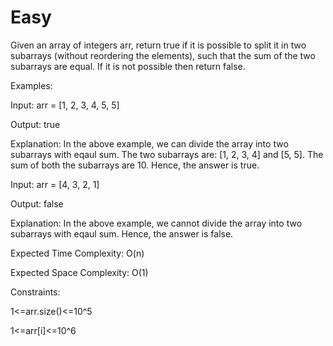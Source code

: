 # Easy

Given an array of integers arr, return true if it is possible to split it in two subarrays (without reordering the elements), such that the sum of the two subarrays are equal. If it is not possible then return false.

Examples:

Input: arr = [1, 2, 3, 4, 5, 5]

Output: true

Explanation: In the above example, we can divide the array into two subarrays with eqaul sum. The two subarrays are: [1, 2, 3, 4] and [5, 5]. The sum of both the subarrays are 10. Hence, the answer is true.

Input: arr = [4, 3, 2, 1]

Output: false

Explanation: In the above example, we cannot divide the array into two subarrays with eqaul sum. Hence, the answer is false.


Expected Time Complexity: O(n)

Expected Space Complexity: O(1)


Constraints:

1<=arr.size()<=10^5

1<=arr[i]<=10^6
